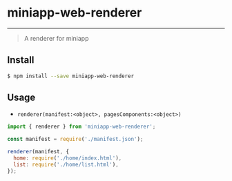# miniapp-web-renderer

---

> A renderer for miniapp

## Install

```bash
$ npm install --save miniapp-web-renderer
```

## Usage

- `renderer(manifest:<object>, pagesComponents:<object>)`

```js
import { renderer } from 'miniapp-web-renderer';

const manifest = require('./manifest.json');

renderer(manifest, {
  home: require('./home/index.html'),
  list: require('./home/list.html'),
});
```
